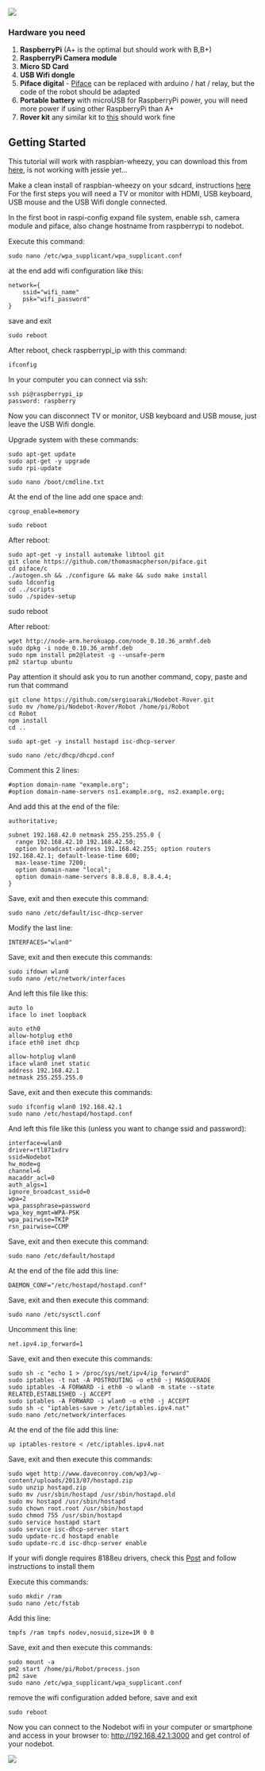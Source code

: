 ![](assets/rover.jpg)

### Hardware you need

1. **RaspberryPi** (A+ is the optimal but should work with B,B+)
2. **RaspberryPi Camera module**
3. **Micro SD Card** 
4. **USB Wifi dongle**
5. **Piface digital** - [Piface](http://www.piface.org.uk/products/piface_digital/) can be replaced with arduino / hat / relay, but the code of the robot should be adapted
6. **Portable battery** with microUSB for RaspberryPi power, you will need more power if using other RaspberryPi than A+
7. **Rover kit** any similar kit to [this](http://www.active-robots.com/4wd-atv-robot-chassis-kit) should work fine

## Getting Started

This tutorial will work with raspbian-wheezy, you can download this from [here](https://downloads.raspberrypi.org/raspbian/images/raspbian-2015-05-07/2015-05-05-raspbian-wheezy.zip), is not working with jessie yet...

Make a clean install of raspbian-wheezy on your sdcard, instructions [here](https://www.raspberrypi.org/documentation/installation/installing-images/) 
For the first steps you will need a TV or monitor with HDMI, USB keyboard, USB mouse and the USB Wifi dongle connected.

In the first boot in raspi-config expand file system, enable ssh, camera module and piface, also change hostname from raspberrypi to nodebot.

Execute this command:

	sudo nano /etc/wpa_supplicant/wpa_supplicant.conf

at the end add wifi configuration like this:

	network={
		ssid="wifi_name"
		psk="wifi_password"
	}

save and exit

	sudo reboot

After reboot, check raspberrypi_ip with this command: 

	ifconfig

In your computer you can connect via ssh:

	ssh pi@raspberrypi_ip
	password: raspberry

Now you can disconnect TV or monitor, USB keyboard and USB mouse, just leave the USB Wifi dongle.

Upgrade system with these commands:

	sudo apt-get update
	sudo apt-get -y upgrade
	sudo rpi-update

	sudo nano /boot/cmdline.txt

At the end of the line add one space and: 

	cgroup_enable=memory

	sudo reboot

After reboot:

	sudo apt-get -y install automake libtool git
	git clone https://github.com/thomasmacpherson/piface.git
	cd piface/c
	./autogen.sh && ./configure && make && sudo make install
	sudo ldconfig
	cd ../scripts
	sudo ./spidev-setup

sudo reboot

After reboot:

	wget http://node-arm.herokuapp.com/node_0.10.36_armhf.deb
	sudo dpkg -i node_0.10.36_armhf.deb
	sudo npm install pm2@latest -g --unsafe-perm
	pm2 startup ubuntu

Pay attention it should ask you to run another command, copy, paste and run that command

	git clone https://github.com/sergioaraki/Nodebot-Rover.git
	sudo mv /home/pi/Nodebot-Rover/Robot /home/pi/Robot
	cd Robot
	npm install
	cd ..

	sudo apt-get -y install hostapd isc-dhcp-server

	sudo nano /etc/dhcp/dhcpd.conf

Comment this 2 lines:

	#option domain-name "example.org";
	#option domain-name-servers ns1.example.org, ns2.example.org;

And add this at the end of the file:

	authoritative;

	subnet 192.168.42.0 netmask 255.255.255.0 { 
	  range 192.168.42.10 192.168.42.50;
	  option broadcast-address 192.168.42.255; option routers 192.168.42.1; default-lease-time 600;
	  max-lease-time 7200;
	  option domain-name "local";
	  option domain-name-servers 8.8.8.8, 8.8.4.4;
	}

Save, exit and then execute this command:

	sudo nano /etc/default/isc-dhcp-server

Modify the last line:

	INTERFACES="wlan0"

Save, exit and then execute this commands:

	sudo ifdown wlan0
	sudo nano /etc/network/interfaces

And left this file like this:

	auto lo
	iface lo inet loopback

	auto eth0
	allow-hotplug eth0
	iface eth0 inet dhcp

	allow-hotplug wlan0
	iface wlan0 inet static
	address 192.168.42.1
	netmask 255.255.255.0

Save, exit and then execute this commands:

	sudo ifconfig wlan0 192.168.42.1
	sudo nano /etc/hostapd/hostapd.conf

And left this file like this (unless you want to change ssid and password):

	interface=wlan0
	driver=rtl871xdrv
	ssid=Nodebot
	hw_mode=g
	channel=6
	macaddr_acl=0
	auth_algs=1
	ignore_broadcast_ssid=0
	wpa=2
	wpa_passphrase=password
	wpa_key_mgmt=WPA-PSK
	wpa_pairwise=TKIP
	rsn_pairwise=CCMP

Save, exit and then execute this command:

	sudo nano /etc/default/hostapd

At the end of the file add this line:

	DAEMON_CONF="/etc/hostapd/hostapd.conf"

Save, exit and then execute this command:

	sudo nano /etc/sysctl.conf

Uncomment this line:

	net.ipv4.ip_forward=1

Save, exit and then execute this commands:

	sudo sh -c "echo 1 > /proc/sys/net/ipv4/ip_forward"
	sudo iptables -t nat -A POSTROUTING -o eth0 -j MASQUERADE
	sudo iptables -A FORWARD -i eth0 -o wlan0 -m state --state RELATED,ESTABLISHED -j ACCEPT
	sudo iptables -A FORWARD -i wlan0 -o eth0 -j ACCEPT
	sudo sh -c "iptables-save > /etc/iptables.ipv4.nat"
	sudo nano /etc/network/interfaces

At the end of the file add this line:

	up iptables-restore < /etc/iptables.ipv4.nat

Save, exit and then execute this commands:

	sudo wget http://www.daveconroy.com/wp3/wp-content/uploads/2013/07/hostapd.zip
	sudo unzip hostapd.zip 
	sudo mv /usr/sbin/hostapd /usr/sbin/hostapd.old
	sudo mv hostapd /usr/sbin/hostapd
	sudo chown root.root /usr/sbin/hostapd
	sudo chmod 755 /usr/sbin/hostapd
	sudo service hostapd start
	sudo service isc-dhcp-server start
	sudo update-rc.d hostapd enable
	sudo update-rc.d isc-dhcp-server enable

If your wifi dongle requires 8188eu drivers, check this [Post](https://www.raspberrypi.org/forums/viewtopic.php?p=462982) and follow instructions to install them

Execute this commands:

	sudo mkdir /ram
	sudo nano /etc/fstab

Add this line:

	tmpfs /ram tmpfs nodev,nosuid,size=1M 0 0 

Save, exit and then execute this commands:

	sudo mount -a
	pm2 start /home/pi/Robot/process.json
	pm2 save
	sudo nano /etc/wpa_supplicant/wpa_supplicant.conf

remove the wifi configuration added before, save and exit

	sudo reboot

Now you can connect to the Nodebot wifi in your computer or smartphone and access in your browser to: http://192.168.42.1:3000 and get control of your nodebot.

![](assets/web.png)